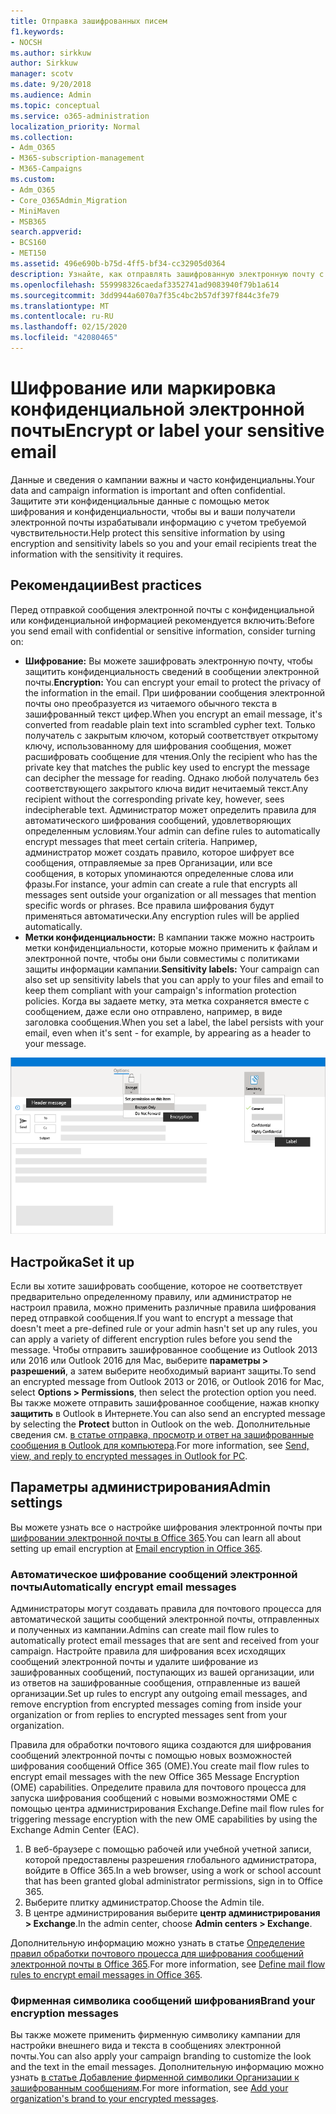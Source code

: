 ```yaml
---
title: Отправка зашифрованных писем
f1.keywords:
- NOCSH
ms.author: sirkkuw
author: Sirkkuw
manager: scotv
ms.date: 9/20/2018
ms.audience: Admin
ms.topic: conceptual
ms.service: o365-administration
localization_priority: Normal
ms.collection:
- Adm_O365
- M365-subscription-management
- M365-Campaigns
ms.custom:
- Adm_O365
- Core_O365Admin_Migration
- MiniMaven
- MSB365
search.appverid:
- BCS160
- MET150
ms.assetid: 496e690b-b75d-4ff5-bf34-cc32905d0364
description: Узнайте, как отправлять зашифрованную электронную почту с помощью Outlook.
ms.openlocfilehash: 559998326caedaf3352741ad9083940f79b1a614
ms.sourcegitcommit: 3dd9944a6070a7f35c4bc2b57df397f844c3fe79
ms.translationtype: MT
ms.contentlocale: ru-RU
ms.lasthandoff: 02/15/2020
ms.locfileid: "42080465"
---
```

# <a name="encrypt-or-label-your-sensitive-email"></a><span data-ttu-id="66c85-103">Шифрование или маркировка конфиденциальной электронной почты</span><span class="sxs-lookup"><span data-stu-id="66c85-103">Encrypt or label your sensitive email</span></span>

<span data-ttu-id="66c85-104">Данные и сведения о кампании важны и часто конфиденциальны.</span><span class="sxs-lookup"><span data-stu-id="66c85-104">Your data and campaign information is important and often confidential.</span></span> <span data-ttu-id="66c85-105">Защитите эти конфиденциальные данные с помощью меток шифрования и конфиденциальности, чтобы вы и ваши получатели электронной почты израбатывали информацию с учетом требуемой чувствительности.</span><span class="sxs-lookup"><span data-stu-id="66c85-105">Help protect this sensitive information by using encryption and sensitivity labels so you and your email recipients treat the information with the sensitivity it requires.</span></span>


## <a name="best-practices"></a><span data-ttu-id="66c85-106">Рекомендации</span><span class="sxs-lookup"><span data-stu-id="66c85-106">Best practices</span></span>

<span data-ttu-id="66c85-107">Перед отправкой сообщения электронной почты с конфиденциальной или конфиденциальной информацией рекомендуется включить:</span><span class="sxs-lookup"><span data-stu-id="66c85-107">Before you send email with confidential or sensitive information, consider turning on:</span></span>

- <span data-ttu-id="66c85-108">**Шифрование:** Вы можете зашифровать электронную почту, чтобы защитить конфиденциальность сведений в сообщении электронной почты.</span><span class="sxs-lookup"><span data-stu-id="66c85-108">**Encryption:** You can encrypt your email to protect the privacy of the information in the email.</span></span> <span data-ttu-id="66c85-109">При шифровании сообщения электронной почты оно преобразуется из читаемого обычного текста в зашифрованный текст цифер.</span><span class="sxs-lookup"><span data-stu-id="66c85-109">When you encrypt an email message, it's converted from readable plain text into scrambled cypher text.</span></span> <span data-ttu-id="66c85-110">Только получатель с закрытым ключом, который соответствует открытому ключу, использованному для шифрования сообщения, может расшифровать сообщение для чтения.</span><span class="sxs-lookup"><span data-stu-id="66c85-110">Only the recipient who has the private key that matches the public key used to encrypt the message can decipher the message for reading.</span></span> <span data-ttu-id="66c85-111">Однако любой получатель без соответствующего закрытого ключа видит нечитаемый текст.</span><span class="sxs-lookup"><span data-stu-id="66c85-111">Any recipient without the corresponding private key, however, sees indecipherable text.</span></span> <span data-ttu-id="66c85-112">Администратор может определить правила для автоматического шифрования сообщений, удовлетворяющих определенным условиям.</span><span class="sxs-lookup"><span data-stu-id="66c85-112">Your admin can define rules to automatically encrypt messages that meet certain criteria.</span></span> <span data-ttu-id="66c85-113">Например, администратор может создать правило, которое шифрует все сообщения, отправляемые за прев Организации, или все сообщения, в которых упоминаются определенные слова или фразы.</span><span class="sxs-lookup"><span data-stu-id="66c85-113">For instance, your admin can create a rule that encrypts all messages sent outside your organization or all messages that mention specific words or phrases.</span></span> <span data-ttu-id="66c85-114">Все правила шифрования будут применяться автоматически.</span><span class="sxs-lookup"><span data-stu-id="66c85-114">Any encryption rules will be applied automatically.</span></span>
- <span data-ttu-id="66c85-115">**Метки конфиденциальности:** В кампании также можно настроить метки конфиденциальности, которые можно применить к файлам и электронной почте, чтобы они были совместимы с политиками защиты информации кампании.</span><span class="sxs-lookup"><span data-stu-id="66c85-115">**Sensitivity labels:** Your campaign can also set up sensitivity labels that you can apply to your files and email to keep them compliant with your campaign's information protection policies.</span></span> <span data-ttu-id="66c85-116">Когда вы задаете метку, эта метка сохраняется вместе с сообщением, даже если оно отправлено, например, в виде заголовка сообщения.</span><span class="sxs-lookup"><span data-stu-id="66c85-116">When you set a label, the label persists with your email, even when it's sent - for example, by appearing as a header to your message.</span></span>

![Схема сообщения электронной почты с выносками для меток и шифрования](../media/m365-campaign-email-encrypt.png)


## <a name="set-it-up"></a><span data-ttu-id="66c85-118">Настройка</span><span class="sxs-lookup"><span data-stu-id="66c85-118">Set it up</span></span>

<span data-ttu-id="66c85-119">Если вы хотите зашифровать сообщение, которое не соответствует предварительно определенному правилу, или администратор не настроил правила, можно применить различные правила шифрования перед отправкой сообщения.</span><span class="sxs-lookup"><span data-stu-id="66c85-119">If you want to encrypt a message that doesn't meet a pre-defined rule or your admin hasn't set up any rules, you can apply a variety of different encryption rules before you send the message.</span></span> <span data-ttu-id="66c85-120">Чтобы отправить зашифрованное сообщение из Outlook 2013 или 2016 или Outlook 2016 для Mac, выберите **параметры > разрешений**, а затем выберите необходимый вариант защиты.</span><span class="sxs-lookup"><span data-stu-id="66c85-120">To send an encrypted message from Outlook 2013 or 2016, or Outlook 2016 for Mac, select **Options > Permissions**, then select the protection option you need.</span></span> <span data-ttu-id="66c85-121">Вы также можете отправить зашифрованное сообщение, нажав кнопку **защитить** в Outlook в Интернете.</span><span class="sxs-lookup"><span data-stu-id="66c85-121">You can also send an encrypted message by selecting the **Protect** button in Outlook on the web.</span></span> <span data-ttu-id="66c85-122">Дополнительные сведения см. [в статье отправка, просмотр и ответ на зашифрованные сообщения в Outlook для компьютера](https://support.office.com/article/send-view-and-reply-to-encrypted-messages-in-outlook-for-pc-eaa43495-9bbb-4fca-922a-df90dee51980?ui=en-US&rs=en-US&ad=US).</span><span class="sxs-lookup"><span data-stu-id="66c85-122">For more information, see [Send, view, and reply to encrypted messages in Outlook for PC](https://support.office.com/article/send-view-and-reply-to-encrypted-messages-in-outlook-for-pc-eaa43495-9bbb-4fca-922a-df90dee51980?ui=en-US&rs=en-US&ad=US).</span></span>

## <a name="admin-settings"></a><span data-ttu-id="66c85-123">Параметры администрирования</span><span class="sxs-lookup"><span data-stu-id="66c85-123">Admin settings</span></span>

<span data-ttu-id="66c85-124">Вы можете узнать все о настройке шифрования электронной почты при [шифровании электронной почты в Office 365](https://docs.microsoft.com/office365/securitycompliance/email-encryption).</span><span class="sxs-lookup"><span data-stu-id="66c85-124">You can learn all about setting up email encryption at [Email encryption in Office 365](https://docs.microsoft.com/office365/securitycompliance/email-encryption).</span></span>

### <a name="automatically-encrypt-email-messages"></a><span data-ttu-id="66c85-125">Автоматическое шифрование сообщений электронной почты</span><span class="sxs-lookup"><span data-stu-id="66c85-125">Automatically encrypt email messages</span></span>

<span data-ttu-id="66c85-126">Администраторы могут создавать правила для почтового процесса для автоматической защиты сообщений электронной почты, отправленных и полученных из кампании.</span><span class="sxs-lookup"><span data-stu-id="66c85-126">Admins can create mail flow rules to automatically protect email messages that are sent and received from your campaign.</span></span> <span data-ttu-id="66c85-127">Настройте правила для шифрования всех исходящих сообщений электронной почты и удалите шифрование из зашифрованных сообщений, поступающих из вашей организации, или из ответов на зашифрованные сообщения, отправленные из вашей организации.</span><span class="sxs-lookup"><span data-stu-id="66c85-127">Set up rules to encrypt any outgoing email messages, and remove encryption from encrypted messages coming from inside your organization or from replies to encrypted messages sent from your organization.</span></span> 

<span data-ttu-id="66c85-128">Правила для обработки почтового ящика создаются для шифрования сообщений электронной почты с помощью новых возможностей шифрования сообщений Office 365 (OME).</span><span class="sxs-lookup"><span data-stu-id="66c85-128">You create mail flow rules to encrypt email messages with the new Office 365 Message Encryption (OME) capabilities.</span></span> <span data-ttu-id="66c85-129">Определите правила для почтового процесса для запуска шифрования сообщений с новыми возможностями OME с помощью центра администрирования Exchange.</span><span class="sxs-lookup"><span data-stu-id="66c85-129">Define mail flow rules for triggering message encryption with the new OME capabilities by using the Exchange Admin Center (EAC).</span></span> 

1. <span data-ttu-id="66c85-130">В веб-браузере с помощью рабочей или учебной учетной записи, которой предоставлены разрешения глобального администратора, войдите в Office 365.</span><span class="sxs-lookup"><span data-stu-id="66c85-130">In a web browser, using a work or school account that has been granted global administrator permissions, sign in to Office 365.</span></span> 
2. <span data-ttu-id="66c85-131">Выберите плитку администратор.</span><span class="sxs-lookup"><span data-stu-id="66c85-131">Choose the Admin tile.</span></span> 
3. <span data-ttu-id="66c85-132">В центре администрирования выберите **центр администрирования > Exchange**.</span><span class="sxs-lookup"><span data-stu-id="66c85-132">In the admin center, choose **Admin centers > Exchange**.</span></span> 

<span data-ttu-id="66c85-133">Дополнительную информацию можно узнать в статье [Определение правил обработки почтового процесса для шифрования сообщений электронной почты в Office 365](https://docs.microsoft.com/office365/securitycompliance/define-mail-flow-rules-to-encrypt-email).</span><span class="sxs-lookup"><span data-stu-id="66c85-133">For more information, see [Define mail flow rules to encrypt email messages in Office 365](https://docs.microsoft.com/office365/securitycompliance/define-mail-flow-rules-to-encrypt-email).</span></span>

### <a name="brand-your-encryption-messages"></a><span data-ttu-id="66c85-134">Фирменная символика сообщений шифрования</span><span class="sxs-lookup"><span data-stu-id="66c85-134">Brand your encryption messages</span></span>

<span data-ttu-id="66c85-135">Вы также можете применить фирменную символику кампании для настройки внешнего вида и текста в сообщениях электронной почты.</span><span class="sxs-lookup"><span data-stu-id="66c85-135">You can also apply your campaign branding to customize the look and the text in the email messages.</span></span> <span data-ttu-id="66c85-136">Дополнительную информацию можно узнать [в статье Добавление фирменной символики Организации к зашифрованным сообщениям](https://docs.microsoft.com/office365/securitycompliance/email-encryption).</span><span class="sxs-lookup"><span data-stu-id="66c85-136">For more information, see [Add your organization's brand to your encrypted messages](https://docs.microsoft.com/office365/securitycompliance/email-encryption).</span></span>

